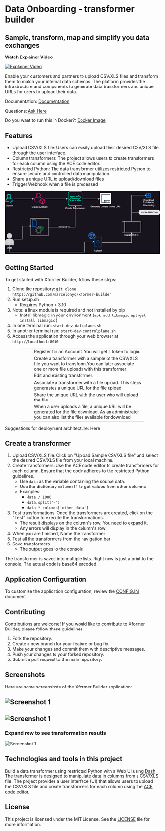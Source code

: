 # Data Onboarding - transformer builder
## Sample, transform, map and simplify you data exchanges

**Watch Explainer Video**

[![Explainer Video](https://i9.ytimg.com/vi_webp/Z95N4_Mo4is/mq1.webp?sqp=CNSw_cQG-oaymwEmCMACELQB8quKqQMa8AEB-AH-CYAC0AWKAgwIABABGGQgZChkMA8=&rs=AOn4CLBS_nhoe9F9amsBhJDec2qWKVFwcw)](https://youtu.be/Z95N4_Mo4is)

Enable your customers and partners to upload CSV/XLS files and transform them to match your internal data schemas. The platform provides the infrastructure and components to generate data transformers and unique URLs for users to upload their data. 

Documentation: [Documentation](https://marcelonyc.github.io/xformer-builder)

Questions: [Ask Here](https://github.com/marcelonyc/xformer-builder/labels/question)

Do you want to run this in Docker?: [Docker Image](https://hub.docker.com/repository/docker/marcelonyc/xformer/general) 


## Features

- Upload CSV/XLS file: Users can easily upload their desired CSV/XLS file through the user interface.
- Column transformers: The project allows users to create transformers for each column using the ACE code editor.
- Restricted Python: The data transformer utilizes restricted Python to ensure secure and controlled data manipulation.
- Share a unique URL to upload/download files
- Trigger Webhook when a file is processed

![Application Flow](assets/ApplicationFlow.drawio.png)


## Getting Started

To get started with Xformer Builder, follow these steps:

1. Clone the repository: `git clone https://github.com/marcelonyc/xformer-builder`
2. Run setup.sh 
    - Requires Python > 3.10
3. Note: a linux module is required and not installed by pip
    - Install libmagic in your environment (`apk add libmagic` `apt-get install libmagic` )
4. In one terminal run: `start-dev-dataplane.sh`
5. In another terminal run: `start-dev-controlplane.sh`
6. Access the application through your web browser at `http://localhost:8050`


<div style="margin: auto; width: 80%;"><div class="table-responsive"><table class="table table-striped table-bordered table-hover"><tbody><tr><td><a href="https://xformer.marcelonyc.com/register">
<img source="https://raw.githubusercontent.com/FortAwesome/Font-Awesome/6.x/svgs/solid/1.svg", width=30, heigth=30>
</a></td><td><a href="https://xformer.marcelonyc.com/register"><i class="fa-solid fa-cash-register fa-xl"></i></a></td><td>Register for an Account. You will get a token to login.</td></tr><tr><td><a href="https://xformer.marcelonyc.com/xformer-builder"><i class="fa-solid fa-2 fa-xl"></i></a></td><td><a href="https://xformer.marcelonyc.com/xformer-builder"><i class="fa-solid fa-arrow-right-arrow-left fa-xl"></i></a></td><td>Create a transformer with a sample of the CSV/XLS file you want to transform.You can later associate one or more file uploads with this transformer.</td></tr><tr><td><a href="https://xformer.marcelonyc.com/edit-xformer"><i class="fa-solid fa-3 fa-xl"></i></a></td><td><a href="https://xformer.marcelonyc.com/edit-xformer"><i class="fa-solid fa-pen-to-square fa-xl"></i></a></td><td>Edit and existing transformer.</td></tr><tr><td><a href="https://xformer.marcelonyc.com/associate-xformer"><i class="fa-solid fa-4 fa-xl"></i></a></td><td><a href="https://xformer.marcelonyc.com/associate-xformer"><i class="fa-solid fa-link fa-xl"></i></a></td><td>Associate a transformer with a file upload. This steps generastes a unique URL for the file upload</td></tr><tr><td><a href="https://xformer.marcelonyc.com/"><i class="fa-solid fa-5 fa-xl"></i></a></td><td><a href="https://xformer.marcelonyc.com/"><i class="fa-solid fa-share-from-square fa-xl"></i></a></td><td>Share the unique URL with the user who will upload the file</td></tr><tr><td><a href="https://xformer.marcelonyc.com/download"><i class="fa-solid fa-6 fa-xl"></i></a></td><td><a href="https://xformer.marcelonyc.com/download"><i class="fa-solid fa-download fa-xl"></i></a></td><td>When a user uploads a file, a unique URL will be generated for the file download. As an administrator you can also list the files available for download</td></tr></tbody></table></div></div>

Suggestions for deployment architecture: [Here](https://marcelonyc.github.io/xformer-builder/ArchitectureSuggestions/)


## Create a transformer

1. Upload CSV/XLS file: Click on "Upload Sample CSV/XLS file" and select the desired CSV/XLS file from your local machine.
2. Create transformers: Use the ACE code editor to create transformers for each column. Ensure that the code adheres to the restricted Python guidelines.
    - Use `data` as the variable containing the source data.
    - Use the dictionary `columns[]` to get values from other columns
    - Examples:
        - `data / 1000`
        - `data.split("-")`
        - `data * columns['other_data']`
3. Test transformations: Once the transformers are created, click on the "Test" button to execute the transformations.
    - The result displays on the column's row. You need to [expand](#expand-row-to-see-transformation-resutls) it.
    - Any errors will display in the column's row
4. When you are finished, Name the transformer
5. Test all the transformers from the navigation bar
6. Save transformers
    - The output goes to the console

The transformer is saved into multiple lists. Right now is just a print to the console. The actual code is base64 encoded.

## Application Configuration
To customize the application configuration, review the [CONFIG.INI](https://marcelonyc.github.io/xformer-builder/CONFIG/) document

## Contributing

Contributions are welcome! If you would like to contribute to Xformer Builder, please follow these guidelines:

1. Fork the repository.
2. Create a new branch for your feature or bug fix.
3. Make your changes and commit them with descriptive messages.
4. Push your changes to your forked repository.
5. Submit a pull request to the main repository.

## Screenshots

Here are some screenshots of the Xformer Builder application:

![Screenshot 1](/controlplane/src/assets/images/Screenshot%202024-07-13%20at%2012.52.17 PM.png)
---
![Screenshot 1](/controlplane/src/assets/images/Screenshot%202024-07-13%20at%201.08.00 PM.png)
---
### Expand row to see transformation resutls
<a name="expandit"></a>
![Screenshot 1](/controlplane/src/assets/images/Screenshot%202024-07-13%20at%202.56.21 PM.png)

## Technologies and tools in this project

Build a data transformer using restricted Python with a Web UI using [Dash](https://dash.plotly.com/). The transformer is designed to manipulate data in columns from a CSV/XLS file. The project provides a user interface (UI) that allows users to upload the CSV/XLS file and create transformers for each column using the [ACE code editor](http://ace.c9.io/).

## License

This project is licensed under the MIT License. See the [LICENSE](LICENSE) file for more information.
